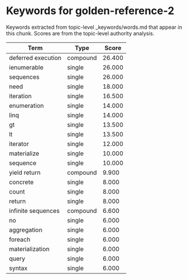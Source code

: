 # Keywords for golden-reference-2

Keywords extracted from topic-level _keywords/words.md that appear in this chunk.
Scores are from the topic-level authority analysis.

| Term | Type | Score |
|------|------|-------|
| deferred execution | compound | 26.400 |
| ienumerable | single | 26.000 |
| sequences | single | 26.000 |
| need | single | 18.000 |
| iteration | single | 16.500 |
| enumeration | single | 14.000 |
| linq | single | 14.000 |
| gt | single | 13.500 |
| lt | single | 13.500 |
| iterator | single | 12.000 |
| materialize | single | 10.000 |
| sequence | single | 10.000 |
| yield return | compound | 9.900 |
| concrete | single | 8.000 |
| count | single | 8.000 |
| return | single | 8.000 |
| infinite sequences | compound | 6.600 |
| no | single | 6.000 |
| aggregation | single | 6.000 |
| foreach | single | 6.000 |
| materialization | single | 6.000 |
| query | single | 6.000 |
| syntax | single | 6.000 |

